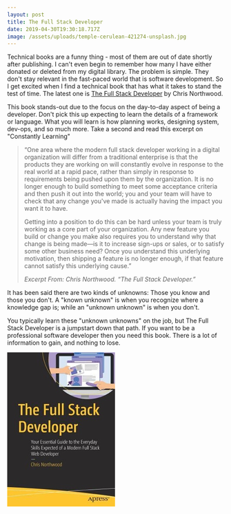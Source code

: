 ```yaml
---
layout: post
title: The Full Stack Developer
date: 2019-04-30T19:30:18.717Z
image: /assets/uploads/temple-cerulean-421274-unsplash.jpg
---
```

Technical books are a funny thing - most of them are out of date shortly after publishing. I can't even begin to remember how many I have either donated or deleted from my digital library. The problem is simple. They don't stay relevant in the fast-paced world that is software development. So I get excited when I find a technical book that has what it takes to stand the test of time. The latest one is [The Full Stack Developer](https://www.goodreads.com/book/show/41800851-the-full-stack-developer) by Chris Northwood. 

This book stands-out due to the focus on the day-to-day aspect of being a developer. Don't pick this up expecting to learn the details of a framework or language. What you will learn is how planning works, designing system, dev-ops, and so much more. Take a second and read this excerpt on "Constantly Learning"

> “One area where the modern full stack developer working in a digital organization will differ from a traditional enterprise is that the products they are working on will constantly evolve in response to the real world at a rapid pace, rather than simply in response to requirements being pushed upon them by the organization. It is no longer enough to build something to meet some acceptance criteria and then push it out into the world; you and your team will have to check that any change you've made is actually having the impact you want it to have.
>
> Getting into a position to do this can be hard unless your team is truly working as a core part of your organization. Any new feature you build or change you make also requires you to understand why that change is being made—is it to increase sign-ups or sales, or to satisfy some other business need? Once you understand this underlying motivation, then shipping a feature is no longer enough, if that feature cannot satisfy this underlying cause.”
>
> _Excerpt From: Chris Northwood. “The Full Stack Developer.”_

It has been said there are two kinds of unknowns: Those you know and those you don't. A "known unknown" is when you recognize where a knowledge gap is; while an "unknown unknown" is when you don't.

You typically learn these "unknown unknowns" on the job, but The Full Stack Developer is a jumpstart down that path. If you want to be a professional software developer then you need this book. There is a lot of information to gain, and nothing to lose.



![The Fullstack Developer](/assets/uploads/book_thefullstackdeveloper.jpg)
